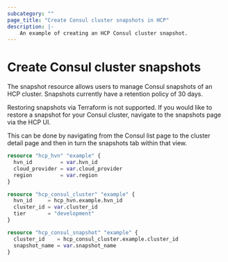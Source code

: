 ```yaml
---
subcategory: ""
page_title: "Create Consul cluster snapshots in HCP"
description: |-
    An example of creating an HCP Consul cluster snapshot.
---
```


# Create Consul cluster snapshots

The snapshot resource allows users to manage Consul snapshots of an HCP cluster. Snapshots currently have a retention policy of 30 days.

Restoring snapshots via Terraform is not supported.  If you would like to restore a snapshot for your Consul cluster, navigate to the snapshots page via the HCP UI.

This can be done by navigating from the Consul list page to the cluster detail page and then in turn the snapshots tab within that view.
```terraform
resource "hcp_hvn" "example" {
  hvn_id         = var.hvn_id
  cloud_provider = var.cloud_provider
  region         = var.region
}

resource "hcp_consul_cluster" "example" {
  hvn_id     = hcp_hvn.example.hvn_id
  cluster_id = var.cluster_id
  tier       = "development"
}

resource "hcp_consul_snapshot" "example" {
  cluster_id    = hcp_consul_cluster.example.cluster_id
  snapshot_name = var.snapshot_name
}
```
